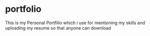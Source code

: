 # portfolio
This is my Personal Portfilio which i use for mentioning my skills and uploading my resume so that anyone can download
